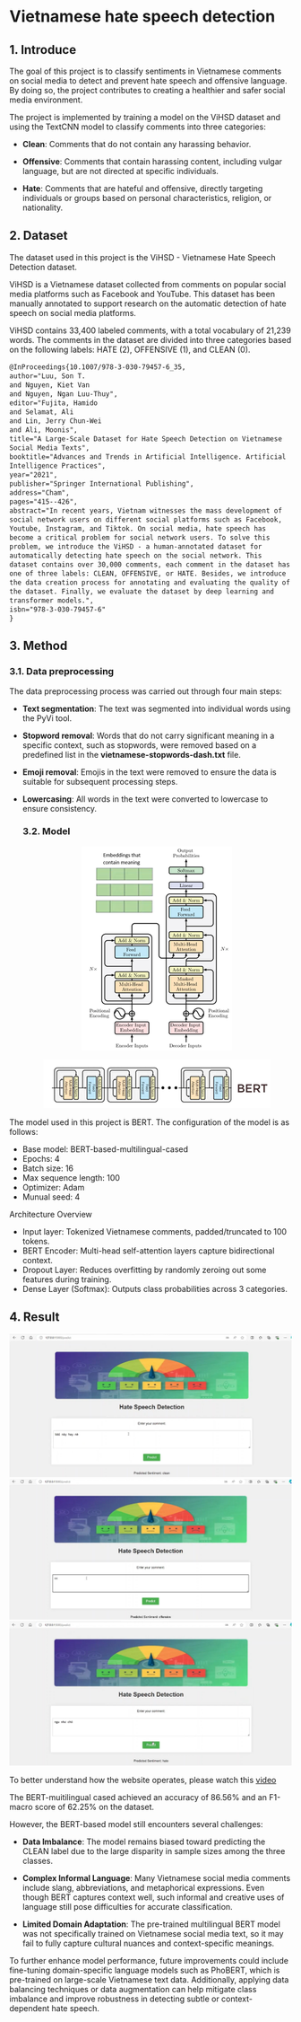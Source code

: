 # Vietnamese hate speech detection
## 1. Introduce
The goal of this project is to classify sentiments in Vietnamese comments on social media to detect and prevent hate speech and offensive language. By doing so, the project contributes to creating a healthier and safer social media environment.

The project is implemented by training a model on the ViHSD dataset and using the TextCNN model to classify comments into three categories:

- **Clean**: Comments that do not contain any harassing behavior.

- **Offensive**: Comments that contain harassing content, including vulgar language, but are not directed at specific individuals.

- **Hate**: Comments that are hateful and offensive, directly targeting individuals or groups based on personal characteristics, religion, or nationality.

## 2. Dataset
The dataset used in this project is the ViHSD - Vietnamese Hate Speech Detection dataset.

ViHSD is a Vietnamese dataset collected from comments on popular social media platforms such as Facebook and YouTube. This dataset has been manually annotated to support research on the automatic detection of hate speech on social media platforms.

ViHSD contains 33,400 labeled comments, with a total vocabulary of 21,239 words. The comments in the dataset are divided into three categories based on the following labels: HATE (2), OFFENSIVE (1), and CLEAN (0).

```
@InProceedings{10.1007/978-3-030-79457-6_35,
author="Luu, Son T.
and Nguyen, Kiet Van
and Nguyen, Ngan Luu-Thuy",
editor="Fujita, Hamido
and Selamat, Ali
and Lin, Jerry Chun-Wei
and Ali, Moonis",
title="A Large-Scale Dataset for Hate Speech Detection on Vietnamese Social Media Texts",
booktitle="Advances and Trends in Artificial Intelligence. Artificial Intelligence Practices",
year="2021",
publisher="Springer International Publishing",
address="Cham",
pages="415--426",
abstract="In recent years, Vietnam witnesses the mass development of social network users on different social platforms such as Facebook, Youtube, Instagram, and Tiktok. On social media, hate speech has become a critical problem for social network users. To solve this problem, we introduce the ViHSD - a human-annotated dataset for automatically detecting hate speech on the social network. This dataset contains over 30,000 comments, each comment in the dataset has one of three labels: CLEAN, OFFENSIVE, or HATE. Besides, we introduce the data creation process for annotating and evaluating the quality of the dataset. Finally, we evaluate the dataset by deep learning and transformer models.",
isbn="978-3-030-79457-6"
}
```
## 3. Method
### 3.1. Data preprocessing

The data preprocessing process was carried out through four main steps:

- **Text segmentation**: The text was segmented into individual words using the PyVi tool.

- **Stopword removal**: Words that do not carry significant meaning in a specific context, such as stopwords, were removed based on a predefined list in the **vietnamese-stopwords-dash.txt** file.

- **Emoji removal**: Emojis in the text were removed to ensure the data is suitable for subsequent processing steps.

- **Lowercasing**: All words in the text were converted to lowercase to ensure consistency.


  ### 3.2. Model
  <p align="center">
    <img src="https://github.com/chongan0224/CS221-Vietnamese-hate-speech-detection/blob/main/Vietnamese-hate-speech-detection-main/Vietnamese-hate-speech-detection-main/Image%20source/Transformer_Architecture.png" alt ="Transformer Architecture"> </p>
  <p align="center">
    <img src="https://github.com/chongan0224/CS221-Vietnamese-hate-speech-detection/blob/main/Vietnamese-hate-speech-detection-main/Vietnamese-hate-speech-detection-main/Image%20source/BERT_Architecture.png" alt ="BER Architecture"> </p>

The model used in this project is BERT. The configuration of the model is as follows:
- Base model: BERT-based-multilingual-cased
- Epochs: 4
- Batch size: 16
- Max sequence length: 100
- Optimizer: Adam
- Munual seed: 4

Architecture Overview
- Input layer: Tokenized Vietnamese comments, padded/truncated to 100 tokens.
- BERT Encoder: Multi-head self-attention layers capture bidirectional context.
- Dropout Layer: Reduces overfitting by randomly zeroing out some features during training.
- Dense Layer (Softmax): Outputs class probabilities across 3 categories.

## 4. Result
![](https://github.com/chongan0224/CS221-Vietnamese-hate-speech-detection/blob/main/Vietnamese-hate-speech-detection-main/Vietnamese-hate-speech-detection-main/Image%20source/clean.jpg)
![](https://github.com/chongan0224/CS221-Vietnamese-hate-speech-detection/blob/main/Vietnamese-hate-speech-detection-main/Vietnamese-hate-speech-detection-main/Image%20source/offensive.jpg)
![](https://github.com/chongan0224/CS221-Vietnamese-hate-speech-detection/blob/main/Vietnamese-hate-speech-detection-main/Vietnamese-hate-speech-detection-main/Image%20source/hate.jpg)


To better understand how the website operates, please watch this [video](https://github.com/chongan0224/CS221-Vietnamese-hate-speech-detection/blob/main/Vietnamese-hate-speech-detection-main/Vietnamese-hate-speech-detection-main/Image%20source/Results.mp4)

The BERT-muitilingual cased achieved an accuracy of 86.56% and an F1-macro score of 62.25% on the dataset.

However, the BERT-based model still encounters several challenges:

  - **Data Imbalance**: The model remains biased toward predicting the CLEAN label due to the large disparity in sample sizes among the three classes.

  - **Complex Informal Language**: Many Vietnamese social media comments include slang, abbreviations, and metaphorical expressions. Even though BERT captures context well, such informal and creative uses of language still pose difficulties for accurate classification.

  - **Limited Domain Adaptation**: The pre-trained multilingual BERT model was not specifically trained on Vietnamese social media text, so it may fail to fully capture cultural nuances and context-specific meanings.

To further enhance model performance, future improvements could include fine-tuning domain-specific language models such as PhoBERT, which is pre-trained on large-scale Vietnamese text data. Additionally, applying data balancing techniques or data augmentation can help mitigate class imbalance and improve robustness in detecting subtle or context-dependent hate speech.
